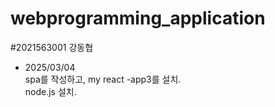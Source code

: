 ﻿# webprogramming_application
#2021563001 강동협

- 2025/03/04<br>
  spa를 작성하고, my react -app3를 설치.<br>
  node.js 설치.
